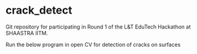 # crack_detect
Git repository for participating in Round 1 of the L&amp;T EduTech Hackathon at SHAASTRA IITM.

Run the below program in open CV for detection of cracks on surfaces


